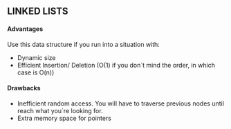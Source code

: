 ## **LINKED LISTS**

#### **Advantages**
Use this data structure if you run into a situation with:
- Dynamic size
- Efficient Insertion/ Deletion (O(1) if you don´t mind the order, in which case is O(n))

#### **Drawbacks**
- Inefficient random access. You will have to traverse previous nodes until reach what you´re looking for.
- Extra memory space for pointers
